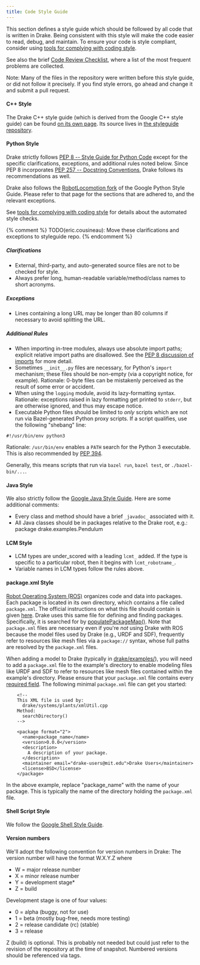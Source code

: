 ```yaml
---
title: Code Style Guide
---
```


This section defines a style guide which should be followed by all code that is
written in Drake. Being consistent with this style will make the code easier to
read, debug, and maintain. To ensure your code is style compliant, consider
using [tools for complying with coding style](/code_style_tools.html).

See also the brief
[Code Review Checklist](/code_review_checklist.html),
where a list of the most frequent problems are collected.

Note: Many of the files in the repository were written before this style guide,
or did not follow it precisely.  If you find style errors, go ahead and change
it and submit a pull request.

#### C++ Style

The Drake C++ style guide (which is derived from the Google C++ style guide)
can be found
[on its own page](https://drake.mit.edu/styleguide/cppguide.html).
Its source lives in
[the styleguide repository](https://github.com/RobotLocomotion/styleguide).

#### Python Style

Drake strictly follows [PEP 8 -- Style Guide for Python Code](
https://www.python.org/dev/peps/pep-0008/) except for the specific
clarifications, exceptions, and additional rules noted below. Since PEP 8
incorporates [PEP 257 -- Docstring Conventions](
https://www.python.org/dev/peps/pep-0257/), Drake follows its
recommendations as well.

Drake also follows the
[RobotLocomotion fork](https://drake.mit.edu/styleguide/pyguide.html)
of the Google Python Style Guide. Please refer to that page for the sections
that are adhered to, and the relevant exceptions.

See [tools for complying with coding style](/code_style_tools.html) for details
about the automated style checks.

{% comment %}
TODO(eric.cousineau): Move these clarifications and exceptions to styleguide
   repo.
{% endcomment %}

##### Clarifications

* External, third-party, and auto-generated source files are not to be checked
  for style.
* Always prefer long, human-readable variable/method/class names to short
  acronyms.

##### Exceptions

* Lines containing a long URL may be longer than 80 columns if necessary to
  avoid splitting the URL.

##### Additional Rules

* When importing in-tree modules, always use absolute import paths; explicit
  relative import paths are disallowed. See the [PEP 8 discussion of imports](
  https://www.python.org/dev/peps/pep-0008/#imports) for more detail.
* Sometimes ``__init__.py`` files are necessary, for Python's ``import``
  mechanism; these files should be non-empty (via a copyright notice, for
  example). Rationale: 0-byte files can be mistakenly perceived as the result
  of some error or accident.
* When using the ``logging`` module, avoid its lazy-formatting
  syntax. Rationale: exceptions raised in lazy formatting get printed to
  ``stderr``, but are otherwise ignored, and thus may escape notice.
* Executable Python files should be limited to *only* scripts which are not run
  via Bazel-generated Python proxy scripts. If a script
  qualifies, use the following "shebang" line:
```
#!/usr/bin/env python3
```
  Rationale: ``/usr/bin/env`` enables a ``PATH`` search for the Python 3
  executable. This is also recommended by
  [PEP 394](https://www.python.org/dev/peps/pep-0394/).

Generally, this means scripts that run via ``bazel run``,
   ``bazel test``, or ``./bazel-bin/...``.

#### Java Style

We also strictly follow the [Google Java Style Guide](
https://google.github.io/styleguide/javaguide.html).
Here are some additional comments:

* Every class and method should have a brief `_javadoc_` associated with it.
* All Java classes should be in packages relative to the Drake root,
   e.g.: package drake.examples.Pendulum

#### LCM Style

* LCM types are under_scored with a leading `lcmt_` added. If the type is
  specific to a particular robot, then it begins with `lcmt_robotname_`.
* Variable names in LCM types follow the rules above.

#### package.xml Style

[Robot Operating System (ROS)](http://www.ros.org/) organizes code and data
into packages. Each package is located in its own directory, which contains a
file called ``package.xml``. The official instructions on what this file should
contain is given [here](http://wiki.ros.org/catkin/package.xml). Drake uses
this same file for defining and finding packages. Specifically, it is searched
for by
[populatePackageMap()](https://github.com/RobotLocomotion/drake/blob/7bbcb0728a06c0abdd695fd8a5db1879bb5354bb/drake/systems/plants/xmlUtil.h#L160).
Note that ``package.xml`` files are necessary even if you're *not* using Drake
with ROS because the model files used by Drake (e.g., URDF and SDF), frequently
refer to resources like mesh files via a ``package://`` syntax, whose full paths
are resolved by the ``package.xml`` files.

When adding a model to Drake
(typically in [drake/examples/](https://github.com/RobotLocomotion/drake/tree/master/examples>)),
you will need to add a ``package.xml`` file to the example's directory to enable
modeling files like URDF and SDF to refer to resources like mesh files contained
within the example's directory. Please ensure that your ``package.xml`` file
contains every
[required field](http://wiki.ros.org/catkin/package.xml#Required_Tags).
The following minimal ``package.xml`` file can get you started:

```
    <!--
    This XML file is used by:
      drake/systems/plants/xmlUtil.cpp
    Method:
      searchDirectory()
    -->

    <package format="2">
      <name>package_name</name>
      <version>0.0.0</version>
      <description>
        A description of your package.
      </description>
      <maintainer email="drake-users@mit.edu">Drake Users</maintainer>
      <license>BSD</license>
    </package>
```

In the above example, replace "package_name" with the name of your package. This
is typically the name of the directory holding the ``package.xml`` file.

#### Shell Script Style

We follow the [Google Shell Style Guide](
https://google.github.io/styleguide/shell.xml).

#### Version numbers

We'll adopt the following convention for version numbers in Drake:
The version number will have the format W.X.Y.Z where

* W = major release number
* X = minor release number
* Y = development stage*
* Z = build

Development stage is one of four values:

* 0 = alpha (buggy, not for use)
* 1 = beta (mostly bug-free, needs more testing)
* 2 = release candidate (rc) (stable)
* 3 = release

Z (build) is optional. This is probably not needed but could just refer to the
revision of the repository at the time of snapshot. Numbered versions should be
referenced via tags.
